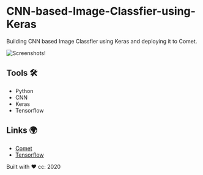 # CNN-based-Image-Classfier-using-Keras
Building CNN based Image Classfier using Keras and deploying it to Comet.




![Screenshots!](/img/download2.png "Screenshots")

## Tools 🛠 
- Python
- CNN
- Keras
- Tensorflow

## Links 🌍 
- [Comet](www.comet.ml)
- [Tensorflow](www.dacade.org)

Built with ❤️  cc: 2020


